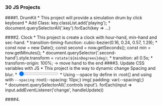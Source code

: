 ### 30 JS Projects

####1. DrumKit
    * This project will provide a simulation drum by click keyboard
    * Add Class: key.classList.add('playing');
    * document.querySelectorAll('.key').forEach(key => ...)
    
####2. Clock
    * This project is create a clock with hour-hand, min-hand and sec-hand.
    * transition-timing-function: cubic-bezier(0.16, 0.24, 0.57, 1.29);
    * const now = new Date();
        const second = now.getSeconds();
        const min = now.getMinutes();
    * document.querySelector('.second-hand').style.transform = `rotate(${minDegrees}deg)`;
    * transition: all 0.5s;
    * transform-origin: 100%;  -> move hand to the end
####3. Update CSS variables with JS
    * This project is the way to dynamic change Spacing and blur.
    * <input id="spacing" type="range" name="spacing" min="10" max="200" value="10" data-sizing="px">
    * Using --space by define in :root{] and using with `--spacing`
        :root{--spacing: 10px;}
        img{ padding: var(--spacing);}  
    * document.querySelectorAll('.controls input'). 
        forEach(input => input.addEventListener('change', handleUpdate))

####4. 
